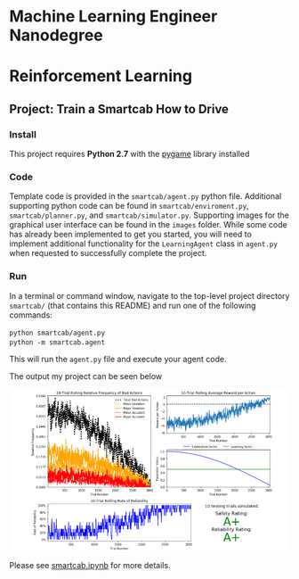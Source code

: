 Machine Learning Engineer Nanodegree
====================================

Reinforcement Learning
======================

Project: Train a Smartcab How to Drive
--------------------------------------

### Install

This project requires **Python 2.7** with the
[pygame](https://www.pygame.org/wiki/GettingStarted) library installed

### Code

Template code is provided in the `smartcab/agent.py` python file. Additional
supporting python code can be found in `smartcab/enviroment.py`,
`smartcab/planner.py`, and `smartcab/simulator.py`. Supporting images for the
graphical user interface can be found in the `images` folder. While some code
has already been implemented to get you started, you will need to implement
additional functionality for the `LearningAgent` class in `agent.py` when
requested to successfully complete the project.

### Run

In a terminal or command window, navigate to the top-level project directory
`smartcab/` (that contains this README) and run one of the following commands:

`python smartcab/agent.py`  
`python -m smartcab.agent`

This will run the `agent.py` file and execute your agent code.

The output my project can be seen below

![](media/282f6da2fe90bbc8c532d956db420943.png)

Please see
[smartcab.ipynb](https://github.com/abhiyantaabhishek/UdacitySmartCab/blob/master/smartcab.ipynb)
for more details.
